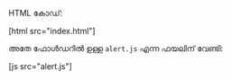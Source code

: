 HTML കോഡ്:

[html src="index.html"]

അതേ ഫോൾഡറിൽ ഉള്ള `alert.js` എന്ന ഫയലിന് വേണ്ടി:

[js src="alert.js"]

